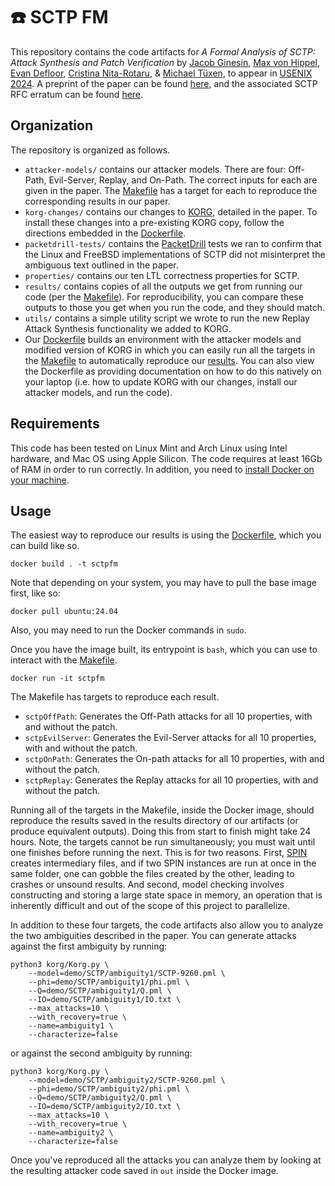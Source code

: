 # ☎️ SCTP FM

This repository contains the code artifacts for *A Formal Analysis of SCTP: Attack Synthesis and Patch Verification* by  [Jacob Ginesin][1], [Max von Hippel][2], [Evan Defloor][3], [Cristina Nita-Rotaru][4], & [Michael Tüxen][5], to appear in [USENIX 2024][6].  A preprint of the paper can be found [here][7], and the associated SCTP RFC erratum can be found [here][8].

## Organization

The repository is organized as follows.
* `attacker-models/` contains our attacker models.  There are four: Off-Path, Evil-Server, Replay, and On-Path.  The correct inputs for each are given in the paper.  The [Makefile](korg-changes/Makefile) has a target for each to reproduce the corresponding results in our paper.
* `korg-changes/` contains our changes to [KORG](https://github.com/maxvonhippel/attackersynthesis), detailed in the paper.  To install these changes into a pre-existing KORG copy, follow the directions embedded in the [Dockerfile](Dockerfile).
* `packetdrill-tests/` contains the [PacketDrill](https://github.com/google/packetdrill) tests we ran to confirm that the Linux and FreeBSD implementations of SCTP did not misinterpret the ambiguous text outlined in the paper.
* `properties/` contains our ten LTL correctness properties for SCTP.
* `results/` contains copies of all the outputs we get from running our code (per the [Makefile](korg-changes/Makefile)).  For reproducibility, you can compare these outputs to those you get when you run the code, and they should match.
* `utils/` contains a simple utility script we wrote to run the new Replay Attack Synthesis functionality we added to KORG.
* Our [Dockerfile](Dockerfile) builds an environment with the attacker models and modified version of KORG in which you can easily run all the targets in the [Makefile](korg-changes/Makefile) to automatically reproduce our [results](results/).  You can also view the Dockerfile as providing documentation on how to do this natively on your laptop (i.e. how to update KORG with our changes, install our attacker models, and run the code).

## Requirements

This code has been tested on Linux Mint and Arch Linux using Intel hardware, and Mac OS using Apple Silicon.  The code requires at least 16Gb of RAM in order to run correctly.  In addition, you need to [install Docker on your machine][9]. 

## Usage

The easiest way to reproduce our results is using the [Dockerfile](Dockerfile), which you can build like so.
```
docker build . -t sctpfm
```
Note that depending on your system, you may have to pull the base image first, like so:
```
docker pull ubuntu:24.04
```
Also, you may need to run the Docker commands in `sudo`.

Once you have the image built, its entrypoint is `bash`, which you can use to interact with the [Makefile](korg-changes/Makefile). 
```
docker run -it sctpfm
```
The Makefile has targets to reproduce each result.
* `sctpOffPath`: Generates the Off-Path attacks for all 10 properties, with and without the patch.
* `sctpEvilServer`: Generates the Evil-Server attacks for all 10 properties, with and without the patch.
* `sctpOnPath`: Generates the On-path attacks for all 10 properties, with and without the patch.
* `sctpReplay`: Generates the Replay attacks for all 10 properties, with and without the patch.

Running all of the targets in the Makefile, inside the Docker image, should reproduce the results saved in the results directory of our artifacts (or produce equivalent outputs). Doing this from start to finish might take 24 hours. Note, the targets cannot be run simultaneously; you must wait until one finishes before running the next. This is for two reasons. First, [SPIN][10] creates intermediary files, and if two SPIN instances are run at once in the same folder, one can gobble the files created by the other, leading to crashes or unsound results. And second, model checking involves constructing and storing a large state space in memory, an operation that is inherently difficult and out of the scope of this project to parallelize.

In addition to these four targets, the code artifacts also allow you to analyze the two ambiguities described in the paper.
You can generate attacks against the first ambiguity by running:
```
python3 korg/Korg.py \
    --model=demo/SCTP/ambiguity1/SCTP-9260.pml \
    --phi=demo/SCTP/ambiguity1/phi.pml \
    --Q=demo/SCTP/ambiguity1/Q.pml \
    --IO=demo/SCTP/ambiguity1/IO.txt \
    --max_attacks=10 \
    --with_recovery=true \
    --name=ambiguity1 \
    --characterize=false
```
or against the second ambiguity by running:
```
python3 korg/Korg.py \
    --model=demo/SCTP/ambiguity2/SCTP-9260.pml \
    --phi=demo/SCTP/ambiguity2/phi.pml \
    --Q=demo/SCTP/ambiguity2/Q.pml \
    --IO=demo/SCTP/ambiguity2/IO.txt \
    --max_attacks=10 \
    --with_recovery=true \
    --name=ambiguity2 \
    --characterize=false
```
Once you've reproduced all the attacks you can analyze them by looking at the resulting attacker code saved in `out` inside the Docker image.

[1]: https://jakegines.in/
[2]: https://mxvh.pl/
[3]: https://defloor.info/
[4]: https://cnitarot.github.io/
[5]: https://www.fh-muenster.de/eti/personen/professoren/tuexen/
[6]: https://www.usenix.org/conference/usenixsecurity24
[7]: https://cnitarot.github.io/papers/sctp_usenix2024.pdf
[8]: https://www.rfc-editor.org/errata/rfc9260
[9]: https://docs.docker.com/get-docker/
[10]: https://spinroot.com/

